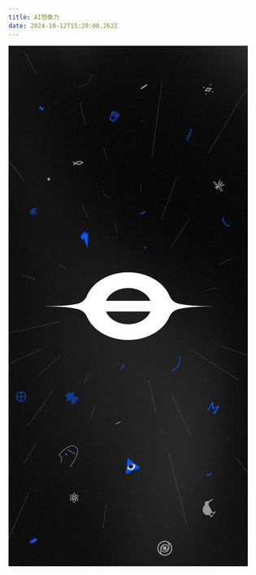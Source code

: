 ```yaml
---
title: AI想象力
date: 2024-10-12T15:29:00.262Z
---
```




![亿点点不一样_iPhone16ProMax.jpg](https://github.com/dhp2015/tinymind-blog/blob/main/assets/images/2024-10-12/1728746916696.jpg?raw=true)
